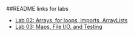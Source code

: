 ##README links for labs
* [Lab 02: Arrays, for loops, imports, ArrayLists](readmes/lab2.md)
* [Lab 03: Maps, File I/O, and Testing](readmes/lab3.md)
 []()
 []()
 []()
 []()
 []()
 